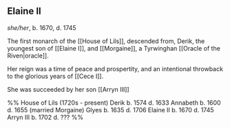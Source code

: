 ## Elaine II
*she/her*, b. 1670, d. 1745

The first monarch of the [[House of Lils]], descended from, Derik, the youngest son of [[Elaine I]], and [[Morgaine]], a Tyrwinghan [[Oracle of the Riven|oracle]].

Her reign was a time of peace and prospertity, and an intentional throwback to the glorious years of [[Cece I]]. 

She was succeeded by her son [[Arryn III]]

%%
House of Lils (1720s - present)
Derik 		b. 1574 d. 1633
Annabeth 	b. 1600 d. 1655 (married Morgaine)
Glyes		b. 1635 d. 1706
Elaine II   b. 1670 d. 1745 
Arryn III   b. 1702 d. ???
%%